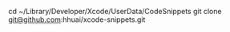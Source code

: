 cd ~/Library/Developer/Xcode/UserData/CodeSnippets
git clone git@github.com:hhuai/xcode-snippets.git
